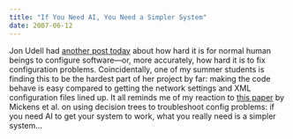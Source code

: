 ```yaml
---
title: "If You Need AI, You Need a Simpler System"
date: 2007-06-12
---
```

Jon Udell had <a href="http://blog.jonudell.net/2007/06/12/configuration-debugging-for-normal-folks/">another post today</a> about how hard it is for normal human beings to configure software—or, more accurately, how hard it is to fix configuration problems.  Coincidentally, one of my summer students is finding this to be the hardest part of her project by far: making the code behave is easy compared to getting the network settings and XML configuration files lined up.  It all reminds me of my reaction to <a href="http://research.microsoft.com/research/pubs/view.aspx?0rc=p&type=inproceedings&id=2008">this paper</a> by Mickens et al. on using decision trees to troubleshoot config problems: if you need AI to get your system to work, what you really need is a simpler system…

